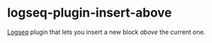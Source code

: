 # logseq-plugin-insert-above

[Logseq](https://logseq.com/) plugin that lets you insert a new block _above_ the current one.
